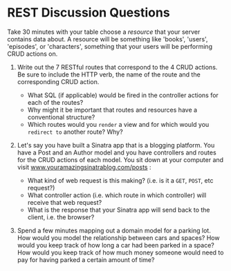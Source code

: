 # REST Discussion Questions

Take 30 minutes with your table choose a *resource* that your server contains data about. A resource will be something like 'books', 'users', 'episodes', or 'characters', something that your users will be performing CRUD actions on.

1. Write out the 7 RESTful routes that correspond to the 4 CRUD actions.  Be sure to include the HTTP verb, the name of the route and the corresponding CRUD action.  

   * What SQL (if applicable) would be fired in the controller actions for each of the routes?
   * Why might it be important that routes and resources have a conventional structure?
   * Which routes would you `render` a view and for which would you `redirect to` another route? Why?

2. Let's say you have built a Sinatra app that is a blogging platform. You have a Post and an Author model and you have controllers and routes for the CRUD actions of each model. You sit down at your computer and visit www.youramazingsinatrablog.com/posts :

   * What kind of web request is this making? (i.e. is it a `GET`, `POST`, etc request?)
   * What controller action (i.e. which route in which controller) will receive that web request?
   * What is the response that your Sinatra app will send back to the client, i.e. the browser?

4. Spend a few minutes mapping out a domain model for a parking lot. How would you model the relationship between cars and spaces? How would you keep track of how long a car had been parked in a space? How would you keep track of how much money someone would need to pay for having parked a certain amount of time?
